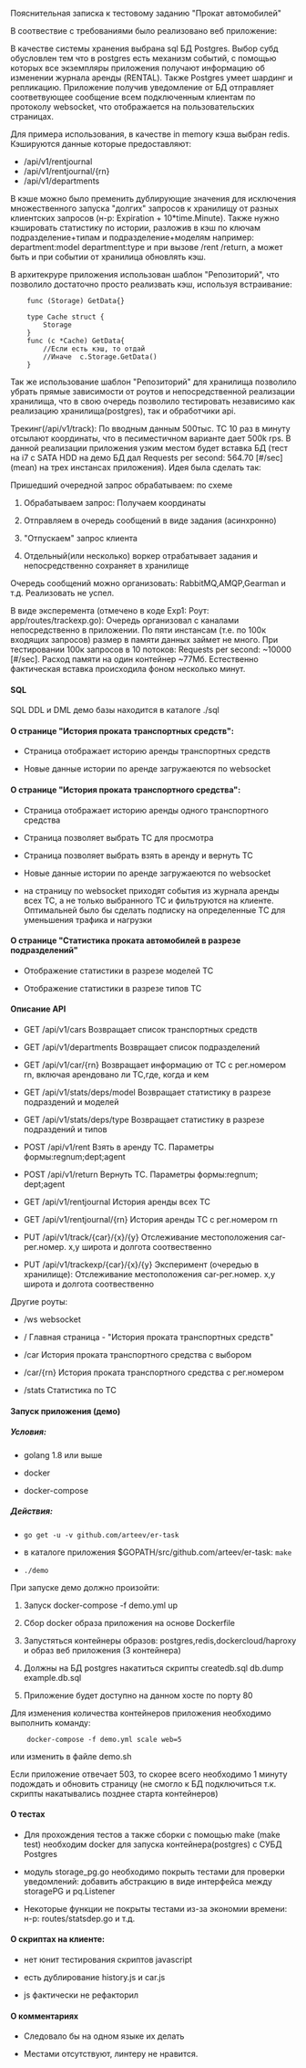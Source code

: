 Пояснительная записка к тестовому заданию "Прокат автомобилей"


В соотвествие с требованиями было реализовано веб приложение:

В качестве системы хранения выбрана sql БД Postgres. Выбор субд обусловлен тем что в postgres есть механизм событий, с помощью которых все экземпляры приложения получают  информацию об изменении журнала аренды (RENTAL). Также  Postgres умеет шардинг и репликацию.
Приложение получив уведомление от БД отправляет соответвующее сообщение всем подключенным клиентам по протоколу websocket, что отображается на пользовательских страницах.

Для примера использования, в качестве in memory кэша выбран redis. Кэшируются данные которые предоставляют:

* /api/v1/rentjournal
* /api/v1/rentjournal/{rn}
* /api/v1/departments
 
В кэше можно было пременить дублирующие значения для исключения множественного запуска "долгих" запросов к хранилищу от разных клиентских запросов (н-р: Expiration + 10*time.Minute). Также нужно кэшировать статистику по истории, разложив в кэш по ключам  подразделение+типам и подразделение+моделям например: department:model department:type и при вызове /rent /return, а может быть и при событии от хранилица обновлять кэш.

В архитекруре приложения использован шаблон "Репозиторий", что позволило достаточно просто реализвать кэш, используя встраивание:

``` type Storage {}
    func (Storage) GetData{}
    
    type Cache struct {
        Storage
    }
    func (c *Cache) GetData{
        //Если есть кэш, то отдай 
        //Иначе  c.Storage.GetData()
    }
```

Так же использование шаблон "Репозиторий" для хранилища позволило убрать прямые зависимости от роутов и непосредственной реализации хранилища, что в свою очередь позволило тестировать независимо как реализацию хранилища(postgres), так и обработчики api.

Трекинг(/api/v1/track):
По вводным данным 500тыс. ТС  10 раз в минуту отсылают координаты,  что в песиместичном варианте дает 500k rps. В данной реализации приложения узким местом будет вставка БД (тест на i7 c SATA HDD на демо БД дал Requests per second:    564.70 [#/sec] (mean) на трех инстансах приложения). Идея была сделать так: 

Пришедший очередной запрос обрабатываем: по схеме

1. Обрабатываем запрос: Получаем координаты

2. Отправляем в очередь сообщений в виде задания (асинхронно)

2. "Отпускаем" запрос клиента

3. Отдельный(или несколько) воркер отрабатывает задания и непосредственно сохраняет в хранилище

Очередь сообщений можно организовать: RabbitMQ,AMQP,Gearman и т.д.
Реализовать не успел.

В виде эксперемента (отмечено в коде Exp1: Роут: app/routes/trackexp.go): Очередь организовал с каналами непосредственно в приложении. По пяти инстансам (т.е. по 100к входящих запросов) размер в памяти данных займет не много. При тестировании 100к запросов в 10 потоков: Requests per second:   ~10000 [#/sec].  Расход памяти на один контейнер ~77Мб. Естественно фактическая вставка происходила фоном несколько минут.


#### SQL

SQL DDL и DML демо базы находится в каталоге ./sql

#### О странице "История проката транспортных средств":

* Страница отображает историю аренды транспортных средств

* Новые данные истории по аренде загружаеются по websocket

#### О странице "История проката транспортного средства": 

* Страница отображает историю аренды одного транспортного средства

* Страница позволяет выбрать ТС для просмотра

* Страница позволяет выбрать взять в аренду и вернуть ТС

* Новые данные истории по аренде загружаеются по websocket

* на страницу по websocket приходят события из журнала аренды всех ТС, а не только выбранного ТС и фильтруются на клиенте. Оптимальней было бы сделать подписку на определенные ТС для уменьшения трафика и нагрузки

#### О странице "Статистика проката автомобилей в разрезе подразделений"

* Отображение статистики в разрезе моделей ТС
    
* Отображение статистики в разрезе типов ТС

#### Описание API


* GET /api/v1/cars Возвращает список транспортных средств

* GET /api/v1/departments Возвращает список подразделений

* GET /api/v1/car/{rn} Возвращает информацию от ТС с 
рег.номером rn, включая арендовано ли ТС,где, когда и кем

* GET /api/v1/stats/deps/model Возвращает статистику в 
разрезе подраздений и моделей

* GET /api/v1/stats/deps/type Возвращает статистику в 
разрезе подраздений и типов

* POST /api/v1/rent Взять в аренду ТС. Параметры 
формы:regnum;dept;agent

* POST /api/v1/return Вернуть ТС. Параметры формы:regnum;
dept;agent

* GET /api/v1/rentjournal История аренды всех ТС

* GET /api/v1/rentjournal/{rn} История аренды ТС с 
рег.номером rn

* PUT /api/v1/track/{car}/{x}/{y} Отслеживание 
местоположения car-рег.номер. x,y широта и долгота 
соотвественно

* PUT /api/v1/trackexp/{car}/{x}/{y} Эксперимент (очередью в хранилище): Отслеживание местоположения car-рег.номер. x,y широта и долгота соотвественно

Другие роуты:

* /ws websocket

* / Главная страница - "История проката транспортных средств"

* /car История проката транспортного средства с выбором

* /car/{rn} История проката транспортного средства с рег.номером

* /stats Статистика по ТС

#### Запуск приложения (демо)

##### Условия: 



* golang 1.8 или выше

* docker 

* docker-compose

##### Действия:

* ```go get -u -v github.com/arteev/er-task```

* в каталоге приложения $GOPATH/src/github.com/arteev/er-task: ```make```

* ```./demo```

При запуске демо должно произойти: 

1. Запуск docker-compose -f demo.yml up

2. Сбор docker образа приложения на основе Dockerfile

3. Запустяться контейнеры образов: postgres,redis,dockercloud/haproxy и образ веб приложения (3 контейнера)

4. Должны на БД postgres накатиться скрипты createdb.sql db.dump example.db.sql

5. Приложение будет доступно на данном хосте по порту 80


Для изменения количества контейнеров приложения необходимо выполнить команду:

```
    docker-compose -f demo.yml scale web=5
```

или изменить в файле demo.sh

Если приложение отвечает 503, то скорее всего необходимо 1 минуту подождать и обновить страницу (не смогло к БД подключиться т.к. скрипты накатывались позднее старта контейнеров)

#### О тестах

* Для прохождения тестов а также сборки с помощью make (make test) необходим docker для запуска контейнера(postgres) с СУБД Postgres

* модуль storage_pg.go необходимо покрыть тестами для проверки уведомлений: добавить абстракцию в виде интерфейса между storagePG и pq.Listener

* Некоторые функции не покрыты тестами из-за экономии времени: н-р: routes/statsdep.go и т.д.

#### О скриптах на клиенте:

* нет юнит тестирования скриптов javascript

* есть дублирование history.js и car.js

* js фактически не рефакторил

#### О комментариях

* Следовало бы на одном языке их делать

* Местами отсутствуют, линтеру не нравится.